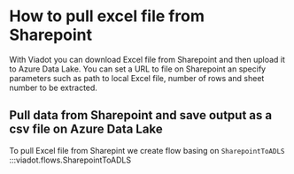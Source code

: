 # How to pull excel file from Sharepoint

With Viadot you can download Excel file from Sharepoint and then upload it to Azure Data Lake. You can set a URL to file on Sharepoint an specify parameters such as path to local Excel file, number of rows and sheet number to be extracted.

## Pull data from Sharepoint and save output as a csv file on Azure Data Lake

To pull Excel file from Sharepint we create flow basing on `SharepointToADLS`
:::viadot.flows.SharepointToADLS
